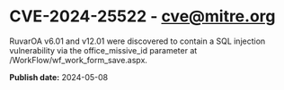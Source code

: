 # CVE-2024-25522 - cve@mitre.org

RuvarOA v6.01 and v12.01 were discovered to contain a SQL injection vulnerability via the office_missive_id parameter at /WorkFlow/wf_work_form_save.aspx.

**Publish date:** 2024-05-08
